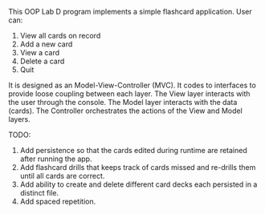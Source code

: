 This OOP Lab D program implements a simple flashcard application.
User can:
1. View all cards on record
2. Add a new card
3. View a card
4. Delete a card
5. Quit

It is designed as an Model-View-Controller (MVC).
It codes to interfaces to provide loose coupling between each layer.
The View layer interacts with the user through the console.
The Model layer interacts with the data (cards).
The Controller orchestrates the actions of the View and Model layers.

TODO:
1. Add persistence so that the cards edited during runtime are retained after running the app.
2. Add flashcard drills that keeps track of cards missed and re-drills them until all cards are correct.
3. Add ability to create and delete different card decks each persisted in a distinct file.
4. Add spaced repetition.
